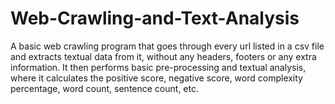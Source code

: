 # Web-Crawling-and-Text-Analysis
A basic web crawling program that goes through every url listed in a csv file and extracts textual data from it, without any headers, footers or any extra information. It then performs basic pre-processing and textual analysis, where it calculates the positive score, negative score, word complexity percentage, word count, sentence count, etc.
